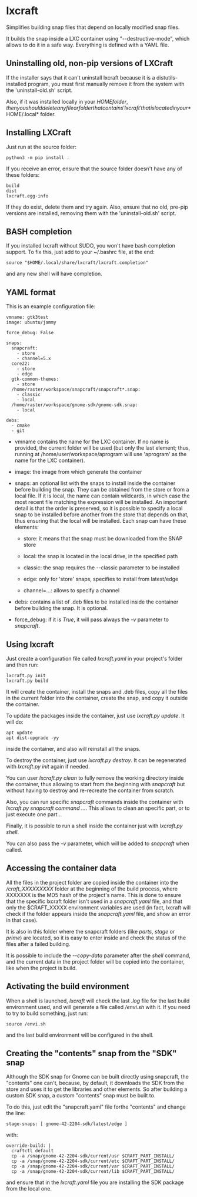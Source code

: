 # lxcraft

Simplifies building snap files that depend on locally modified snap files.

It builds the snap inside a LXC container using "--destructive-mode", which
allows to do it in a safe way. Everything is defined with a YAML file.

## Uninstalling old, non-pip versions of LXCraft

If the installer says that it can't uninstall lxcraft because it is a
distutils-installed program, you must first manually remove it from the
system with the 'uninstall-old.sh' script.

Also, if it was installed locally in your $HOME folder, then you should
delete any file or folder that contains 'lxcraft' that is located in
your *$HOME/.local* folder.

## Installing LXCraft

Just run at the source folder:

    python3 -m pip install .

If you receive an error, ensure that the source folder doesn't have any of
these folders:

    build
    dist
    lxcraft.egg-info

If they do exist, delete them and try again. Also, ensure that no old, pre-pip
versions are installed, removing them with the 'uninstall-old.sh' script.

## BASH completion

If you installed lxcraft without SUDO, you won't have bash completion support.
To fix this, just add to your ~/.bashrc file, at the end:

    source "$HOME/.local/share/lxcraft/lxcraft.completion"

and any new shell will have completion.

## YAML format

This is an example configuration file:

    vmname: gtk3test
    image: ubuntu/jammy

    force_debug: False

    snaps:
      snapcraft:
        - store
        - channel=5.x
      core22:
        - store
        - edge
      gtk-common-themes:
        - store
      /home/raster/workspace/snapcraft/snapcraft*.snap:
        - classic
        - local
      /home/raster/workspace/gnome-sdk/gnome-sdk.snap:
        - local

    debs:
      - cmake
      - git

* vmname contains the name for the LXC container. If no name is
provided, the current folder will be used (but only the last
element; thus, running at /home/user/workspace/aprogram will use
'aprogram' as the name for the LXC container).

* image: the image from which generate the container

* snaps: an optional list with the snaps to install inside the
container before building the snap. They can be obtained from the
store or from a local file. If it is local, the name can contain
wildcards, in which case the most recent file matching the expression
will be installed. An important detail is that the order is preserved,
so it is possible to specify a local snap to be installed before
another from the store that depends on that, thus ensuring that
the local will be installed. Each snap can have these elements:

  * store: it means that the snap must be downloaded from the SNAP store

  * local: the snap is located in the local drive, in the specified path

  * classic: the snap requires the --classic parameter to be installed

  * edge: only for 'store' snaps, specifies to install from latest/edge

  * channel=...: allows to specify a channel

* debs: contains a list of .deb files to be installed inside the
container before building the snap. It is optional.

* force_debug: if it is *True*, it will pass always the *-v* parameter to
*snapcraft*.


## Using lxcraft

Just create a configuration file called *lxcraft.yaml* in your project's
folder and then run:

    lxcraft.py init
    lxcraft.py build

It will create the container, install the snaps and .deb files, copy
all the files in the current folder into the container, create the
snap, and copy it outside the container.

To update the packages inside the container, just use *lxcraft.py update*.
It will do:

    apt update
    apt dist-upgrade -yy

inside the container, and also will reinstall all the snaps.

To destroy the container, just use *lxcraft.py destroy*. It can be
regenerated with *lxcraft.py init* again if needed.

You can user *lxcraft.py clean* to fully remove the working directory
inside the container, thus allowing to start from the beginning
with *snapcraft* but without having to destroy and re-recreate the
container from scratch.

Also, you can run specific *snapcraft* commands inside the container
with *lxcraft.py snapcraft command ...*. This allows to clean an
specific part, or to just execute one part...

Finally, it is possible to run a shell inside the container just
with *lxcraft.py shell*.

You can also pass the *-v* parameter, which will be added to *snapcraft*
when called.

## Accessing the container data

All the files in the project folder are copied inside the container into
the */craft_XXXXXXXXX* folder at the beginning of the build process,
where XXXXXXX is the MD5 hash of the project's name. This is done to
ensure that the specific lxcraft folder isn't used in a *snapcraft.yaml*
file, and that only the $CRAFT_XXXXX environment variables are used
(in fact, lxcraft will check if the folder appears inside the
*snapcraft.yaml* file, and show an error in that case).

It is also in this folder where the snapcraft folders (like *parts*,
*stage* or *prime*) are located, so it is easy to enter inside and
check the status of the files after a failed building.

It is possible to include the *--copy-data* parameter after the *shell*
command, and the current data in the project folder will be copied
into the container, like when the project is build.

## Activating the build environment

When a shell is launched, *lxcraft* will check the last *.log* file
for the last build environment used, and will generate a file called
*/envi.sh* with it. If you need to try to build something, just run:

    source /envi.sh

and the last build environment will be configured in the shell.

## Creating the "contents" snap from the "SDK" snap

Although the SDK snap for Gnome can be built directly using snapcraft,
the "contents" one can't, because, by default, it downloads the SDK
from the store and uses it to get the libraries and other elements.
So after building a custom SDK snap, a custom "contents" snap must be
built to.

To do this, just edit the "snapcraft.yaml" file forthe "contents" and
change the line:

    stage-snaps: [ gnome-42-2204-sdk/latest/edge ]

with:

    override-build: |
      craftctl default
      cp -a /snap/gnome-42-2204-sdk/current/usr $CRAFT_PART_INSTALL/
      cp -a /snap/gnome-42-2204-sdk/current/etc $CRAFT_PART_INSTALL/
      cp -a /snap/gnome-42-2204-sdk/current/var $CRAFT_PART_INSTALL/
      cp -a /snap/gnome-42-2204-sdk/current/lib $CRAFT_PART_INSTALL/

and ensure that in the *lxcraft.yaml* file you are installing the SDK
package from the local one.
